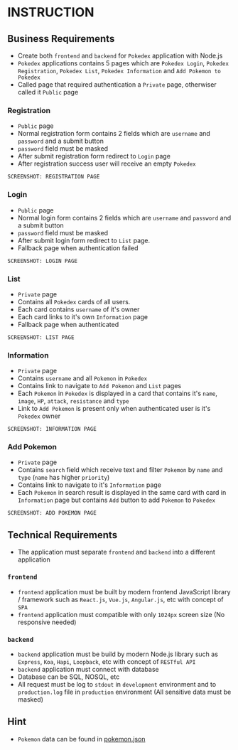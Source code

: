 # INSTRUCTION

## Business Requirements

- Create both `frontend` and `backend` for `Pokedex` application with Node.js
- `Pokedex` applications contains 5 pages which are `Pokedex Login`, `Pokedex Registration`, `Pokedex List`, `Pokedex Information` and `Add Pokemon to Pokedex`
- Called page that required authentication a `Private` page, otherwiser called it `Public` page

### Registration

- `Public` page
- Normal registration form contains 2 fields which are `username` and `password` and a submit button
- `password` field must be masked
- After submit registration form redirect to `Login` page
- After registration success user will receive an empty `Pokedex`

`SCREENSHOT: REGISTRATION PAGE`

### Login

- `Public` page
- Normal login form contains 2 fields which are `username` and `password` and a submit button
- `password` field must be masked
- After submit login form redirect to `List` page.
- Fallback page when authentication failed

`SCREENSHOT: LOGIN PAGE`

### List

- `Private` page
- Contains all `Pokedex` cards of all users.
- Each card contains `username` of it's owner
- Each card links to it's own `Information` page
- Fallback page when authenticated

`SCREENSHOT: LIST PAGE`

### Information

- `Private` page
- Contains `username` and all `Pokemon` in  `Pokedex`
- Contains link to navigate to `Add Pokemon` and `List` pages
- Each `Pokemon` in `Pokedex` is displayed in a card that contains it's `name`, `image`, `HP`, `attack`, `resistance` and `type`
- Link to `Add Pokemon` is present only when authenticated user is it's `Pokedex` owner

`SCREENSHOT: INFORMATION PAGE`

### Add Pokemon

- `Private` page
- Contains `search` field which receive text and filter `Pokemon` by `name` and `type` (`name` has higher `priority`)
- Contains link to navigate to it's `Information` page
- Each `Pokemon` in search result is displayed in the same card with card in `Information` page but contains `Add` button to add `Pokemon` to `Pokedex`

`SCREENSHOT: ADD POKEMON PAGE`

## Technical Requirements

- The application must separate `frontend` and `backend` into a different application

### `frontend`

- `frontend` application must be built by modern frontend JavaScript library / framework such as `React.js`, `Vue.js`, `Angular.js`, etc with concept of `SPA`
- `frontend` application must compatible with only `1024px` screen size (No responsive needed)

### `backend`

- `backend` application must be build by modern Node.js library such as `Express`, `Koa`, `Hapi`, `Loopback`, etc with concept of `RESTful API`
- `backend` application must connect with database
- Database can be SQL, NOSQL, etc
- All request must be log to `stdout` in `development` environment and to `production.log` file in `production` environment (All sensitive data must be masked)

## Hint

- `Pokemon` data can be found in [pokemon.json](./seeds/pokemon.json)
